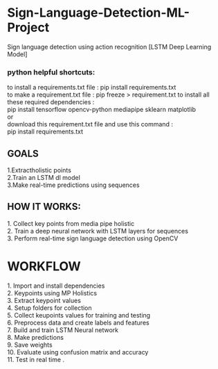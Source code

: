 <h1> Sign-Language-Detection-ML-Project</h1>
Sign language detection using action recognition [LSTM Deep Learning Model]

<h3>python helpful shortcuts:</h3>
to install a requirements.txt file : pip install requirements.txt <br>
to make a requirement.txt file : pip freeze > requirement.txt
to install all these required dependencies : <br>
pip install tensorflow opencv-python mediapipe sklearn matplotlib <br>
                    or <br>
download this requirement.txt file and use this command : <br>
pip install requirements.txt<br>




<h2>GOALS</h2>
1.Extractholistic points<br>
2.Train an LSTM dl model<br>
3.Make real-time predictions using sequences<br>

<h2>HOW IT WORKS:</h2>
1.	Collect key points from media pipe holistic <br>
2.	Train a deep neural network with LSTM layers for sequences<br>
3.	Perform real-time sign language detection using OpenCV<br>

<h1>WORKFLOW</h1>
1.	Import and install dependencies<br>
2.	Keypoints using MP Holistics<br>
3.	Extract keypoint values<br>
4.	Setup folders for collection<br>
5.	Collect keupoints values for training and testing<br>
6.	Preprocess data and create labels and features<br>
7.	Build and train LSTM Neural network<br>
8.	Make predictions<br>
9.	Save weights<br>
10.	Evaluate using confusion matrix and accuracy<br>
11.	Test in real time .<br>




